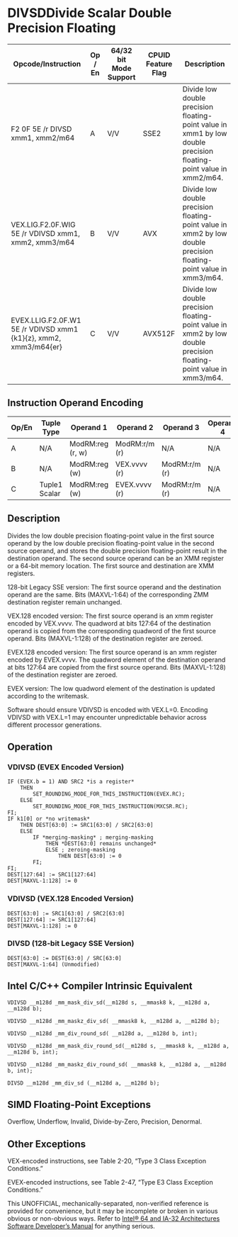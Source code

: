 # DIVSD**Divide Scalar Double Precision Floating**

| Opcode/Instruction                                               | Op / En | 64/32 bit Mode Support | CPUID Feature Flag | Description                                                                                                        |
| ---------------------------------------------------------------- | ------- | ---------------------- | ------------------ | ------------------------------------------------------------------------------------------------------------------ |
| F2 0F 5E /r DIVSD xmm1, xmm2/m64                                 | A       | V/V                    | SSE2               | Divide low double precision floating-point value in xmm1 by low double precision floating-point value in xmm2/m64. |
| VEX.LIG.F2.0F.WIG 5E /r VDIVSD xmm1, xmm2, xmm3/m64              | B       | V/V                    | AVX                | Divide low double precision floating-point value in xmm2 by low double precision floating-point value in xmm3/m64. |
| EVEX.LLIG.F2.0F.W1 5E /r VDIVSD xmm1 {k1}{z}, xmm2, xmm3/m64{er} | C       | V/V                    | AVX512F            | Divide low double precision floating-point value in xmm2 by low double precision floating-point value in xmm3/m64. |

## Instruction Operand Encoding

| Op/En | Tuple Type    | Operand 1        | Operand 2     | Operand 3     | Operand 4 |
| ----- | ------------- | ---------------- | ------------- | ------------- | --------- |
| A     | N/A           | ModRM:reg (r, w) | ModRM:r/m (r) | N/A           | N/A       |
| B     | N/A           | ModRM:reg (w)    | VEX.vvvv (r)  | ModRM:r/m (r) | N/A       |
| C     | Tuple1 Scalar | ModRM:reg (w)    | EVEX.vvvv (r) | ModRM:r/m (r) | N/A       |

## Description

Divides the low double precision floating-point value in the first source operand by the low double precision floating-point value in the second source operand, and stores the double precision floating-point result in the destination operand. The second source operand can be an XMM register or a 64-bit memory location. The first source and destination are XMM registers.

128-bit Legacy SSE version: The first source operand and the destination operand are the same. Bits (MAXVL-1:64) of the corresponding ZMM destination register remain unchanged.

VEX.128 encoded version: The first source operand is an xmm register encoded by VEX.vvvv. The quadword at bits 127:64 of the destination operand is copied from the corresponding quadword of the first source operand. Bits (MAXVL-1:128) of the destination register are zeroed.

EVEX.128 encoded version: The first source operand is an xmm register encoded by EVEX.vvvv. The quadword element of the destination operand at bits 127:64 are copied from the first source operand. Bits (MAXVL-1:128) of the destination register are zeroed.

EVEX version: The low quadword element of the destination is updated according to the writemask.

Software should ensure VDIVSD is encoded with VEX.L=0. Encoding VDIVSD with VEX.L=1 may encounter unpredictable behavior across different processor generations.

## Operation

### VDIVSD (EVEX Encoded Version)

```
IF (EVEX.b = 1) AND SRC2 *is a register*
    THEN
        SET_ROUNDING_MODE_FOR_THIS_INSTRUCTION(EVEX.RC);
    ELSE
        SET_ROUNDING_MODE_FOR_THIS_INSTRUCTION(MXCSR.RC);
FI;
IF k1[0] or *no writemask*
    THEN DEST[63:0] := SRC1[63:0] / SRC2[63:0]
    ELSE
        IF *merging-masking* ; merging-masking
            THEN *DEST[63:0] remains unchanged*
            ELSE ; zeroing-masking
                THEN DEST[63:0] := 0
        FI;
FI;
DEST[127:64] := SRC1[127:64]
DEST[MAXVL-1:128] := 0

```

### VDIVSD (VEX.128 Encoded Version)

```
DEST[63:0] := SRC1[63:0] / SRC2[63:0]
DEST[127:64] := SRC1[127:64]
DEST[MAXVL-1:128] := 0

```

### DIVSD (128-bit Legacy SSE Version)

```
DEST[63:0] := DEST[63:0] / SRC[63:0]
DEST[MAXVL-1:64] (Unmodified)

```

## Intel C/C++ Compiler Intrinsic Equivalent

```
VDIVSD __m128d _mm_mask_div_sd(__m128d s, __mmask8 k, __m128d a, __m128d b);

```

```
VDIVSD __m128d _mm_maskz_div_sd( __mmask8 k, __m128d a, __m128d b);

```

```
VDIVSD __m128d _mm_div_round_sd( __m128d a, __m128d b, int);

```

```
VDIVSD __m128d _mm_mask_div_round_sd(__m128d s, __mmask8 k, __m128d a, __m128d b, int);

```

```
VDIVSD __m128d _mm_maskz_div_round_sd( __mmask8 k, __m128d a, __m128d b, int);

```

```
DIVSD __m128d _mm_div_sd (__m128d a, __m128d b);

```

## SIMD Floating-Point Exceptions

Overflow, Underflow, Invalid, Divide-by-Zero, Precision, Denormal.

## Other Exceptions

VEX-encoded instructions, see Table 2-20, “Type 3 Class Exception Conditions.”

EVEX-encoded instructions, see Table 2-47, “Type E3 Class Exception Conditions.”

This UNOFFICIAL, mechanically-separated, non-verified reference is provided for convenience, but it may be
incomplete or broken in various obvious or non-obvious
ways. Refer to [Intel® 64 and IA-32 Architectures Software Developer’s Manual](https://software.intel.com/en-us/download/intel-64-and-ia-32-architectures-sdm-combined-volumes-1-2a-2b-2c-2d-3a-3b-3c-3d-and-4) for anything serious.

